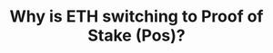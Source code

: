 ---
title: Why is ETH switching to Proof of Stake (Pos)?
weight: 2.0
attribution:
  name:
  link:
---